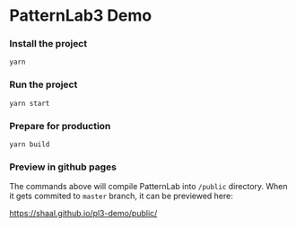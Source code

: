 # PatternLab3 Demo

### Install the project
`yarn`

### Run the project
`yarn start`

### Prepare for production
`yarn build`

### Preview in github pages
The commands above will compile PatternLab into `/public` directory. 
When it gets commited to `master` branch, it can be previewed here:

https://shaal.github.io/pl3-demo/public/
